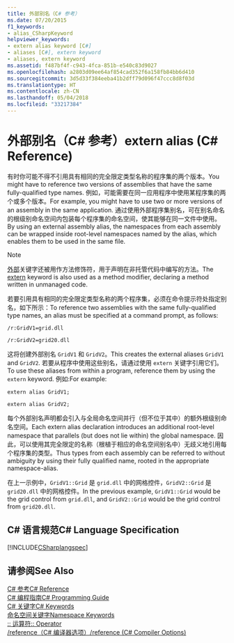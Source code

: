 ```yaml
---
title: 外部别名（C# 参考）
ms.date: 07/20/2015
f1_keywords:
- alias_CSharpKeyword
helpviewer_keywords:
- extern alias keyword [C#]
- aliases [C#], extern keyword
- aliases, extern keyword
ms.assetid: f487bf4f-c943-4fca-851b-e540c83d9027
ms.openlocfilehash: a2803d09ee64af854cad352f6a158fb84bb6d410
ms.sourcegitcommit: 3d5d33f384eeba41b2dff79d096f47ccc8d8f03d
ms.translationtype: HT
ms.contentlocale: zh-CN
ms.lasthandoff: 05/04/2018
ms.locfileid: "33217384"
---
```

# <a name="extern-alias-c-reference"></a><span data-ttu-id="ee765-102">外部别名（C# 参考）</span><span class="sxs-lookup"><span data-stu-id="ee765-102">extern alias (C# Reference)</span></span>
<span data-ttu-id="ee765-103">有时你可能不得不引用具有相同的完全限定类型名称的程序集的两个版本。</span><span class="sxs-lookup"><span data-stu-id="ee765-103">You might have to reference two versions of assemblies that have the same fully-qualified type names.</span></span> <span data-ttu-id="ee765-104">例如，可能需要在同一应用程序中使用某程序集的两个或多个版本。</span><span class="sxs-lookup"><span data-stu-id="ee765-104">For example, you might have to use two or more versions of an assembly in the same application.</span></span> <span data-ttu-id="ee765-105">通过使用外部程序集别名，可在别名命名的根级别命名空间内包装每个程序集的命名空间，使其能够在同一文件中使用。</span><span class="sxs-lookup"><span data-stu-id="ee765-105">By using an external assembly alias, the namespaces from each assembly can be wrapped inside root-level namespaces named by the alias, which enables them to be used in the same file.</span></span>  
  
> [!NOTE]
>  <span data-ttu-id="ee765-106">[外部](../../../csharp/language-reference/keywords/extern.md)关键字还被用作方法修饰符，用于声明在非托管代码中编写的方法。</span><span class="sxs-lookup"><span data-stu-id="ee765-106">The [extern](../../../csharp/language-reference/keywords/extern.md) keyword is also used as a method modifier, declaring a method written in unmanaged code.</span></span>  
  
 <span data-ttu-id="ee765-107">若要引用具有相同的完全限定类型名称的两个程序集，必须在命令提示符处指定别名，如下所示：</span><span class="sxs-lookup"><span data-stu-id="ee765-107">To reference two assemblies with the same fully-qualified type names, an alias must be specified at a command prompt, as follows:</span></span>  
  
 `/r:GridV1=grid.dll`  
  
 `/r:GridV2=grid20.dll`  
  
 <span data-ttu-id="ee765-108">这将创建外部别名 `GridV1` 和 `GridV2`。</span><span class="sxs-lookup"><span data-stu-id="ee765-108">This creates the external aliases `GridV1` and `GridV2`.</span></span> <span data-ttu-id="ee765-109">若要从程序中使用这些别名，请通过使用 `extern` 关键字引用它们。</span><span class="sxs-lookup"><span data-stu-id="ee765-109">To use these aliases from within a program, reference them by using the `extern` keyword.</span></span> <span data-ttu-id="ee765-110">例如:</span><span class="sxs-lookup"><span data-stu-id="ee765-110">For example:</span></span>  
  
 `extern alias GridV1;`  
  
 `extern alias GridV2;`  
  
 <span data-ttu-id="ee765-111">每个外部别名声明都会引入与全局命名空间并行（但不位于其中）的额外根级别命名空间。</span><span class="sxs-lookup"><span data-stu-id="ee765-111">Each extern alias declaration introduces an additional root-level namespace that parallels (but does not lie within) the global namespace.</span></span> <span data-ttu-id="ee765-112">因此，可以使用其完全限定的名称（根植于相应的命名空间别名中）无歧义地引用每个程序集的类型。</span><span class="sxs-lookup"><span data-stu-id="ee765-112">Thus types from each assembly can be referred to without ambiguity by using their fully qualified name, rooted in the appropriate namespace-alias.</span></span>  
  
 <span data-ttu-id="ee765-113">在上一示例中，`GridV1::Grid` 是 `grid.dll` 中的网格控件，`GridV2::Grid` 是 `grid20.dll` 中的网格控件。</span><span class="sxs-lookup"><span data-stu-id="ee765-113">In the previous example, `GridV1::Grid` would be the grid control from `grid.dll`, and `GridV2::Grid` would be the grid control from `grid20.dll`.</span></span>  
  
## <a name="c-language-specification"></a><span data-ttu-id="ee765-114">C# 语言规范</span><span class="sxs-lookup"><span data-stu-id="ee765-114">C# Language Specification</span></span>  
 [!INCLUDE[CSharplangspec](~/includes/csharplangspec-md.md)]  
  
## <a name="see-also"></a><span data-ttu-id="ee765-115">请参阅</span><span class="sxs-lookup"><span data-stu-id="ee765-115">See Also</span></span>  
 [<span data-ttu-id="ee765-116">C# 参考</span><span class="sxs-lookup"><span data-stu-id="ee765-116">C# Reference</span></span>](../../../csharp/language-reference/index.md)  
 [<span data-ttu-id="ee765-117">C# 编程指南</span><span class="sxs-lookup"><span data-stu-id="ee765-117">C# Programming Guide</span></span>](../../../csharp/programming-guide/index.md)  
 [<span data-ttu-id="ee765-118">C# 关键字</span><span class="sxs-lookup"><span data-stu-id="ee765-118">C# Keywords</span></span>](../../../csharp/language-reference/keywords/index.md)  
 [<span data-ttu-id="ee765-119">命名空间关键字</span><span class="sxs-lookup"><span data-stu-id="ee765-119">Namespace Keywords</span></span>](../../../csharp/language-reference/keywords/namespace-keywords.md)  
 [<span data-ttu-id="ee765-120">:: 运算符</span><span class="sxs-lookup"><span data-stu-id="ee765-120">:: Operator</span></span>](../../../csharp/language-reference/operators/namespace-alias-qualifer.md)  
 [<span data-ttu-id="ee765-121">/reference（C# 编译器选项）</span><span class="sxs-lookup"><span data-stu-id="ee765-121">/reference (C# Compiler Options)</span></span>](../../../csharp/language-reference/compiler-options/reference-compiler-option.md)
